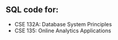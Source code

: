 SQL code for:
--------------
* CSE 132A: Database System Principles
* CSE 135: Online Analytics Applications
